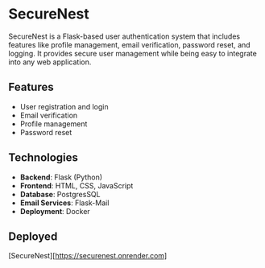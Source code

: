 
# SecureNest

SecureNest is a Flask-based user authentication system that includes features like profile management, email verification, password reset, and logging. It provides secure user management while being easy to integrate into any web application.

## Features

- User registration and login
- Email verification
- Profile management
- Password reset


## Technologies

- **Backend**: Flask (Python)
- **Frontend**: HTML, CSS, JavaScript
- **Database**: PostgresSQL
- **Email Services**: Flask-Mail
- **Deployment**: Docker

## Deployed
[SecureNest][https://securenest.onrender.com]